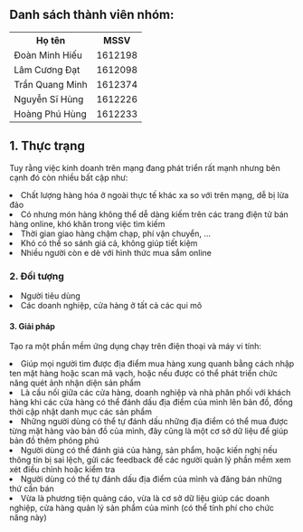 <!DOCTYPE html>
<html>
<head>
</head>
<body>

<h2> Danh sách thành viên nhóm: </h2>
   <table style="width:100%">
  <tr>
    <th>Họ tên</th>
    <th>MSSV</th> 
  </tr>
  <tr>
    <td>Đoàn Minh Hiếu</td>
    <td>1612198</td>



  </tr>
  <tr>
    <td>Lâm Cương Đạt</td>
    <td>1612098</td> 


  </tr>
  <tr>
        <td>Trần Quang Minh</td> 
        <td>1612374</td>
  </tr>
  <tr>
        <td>Nguyễn Sĩ Hùng</td> 
        <td>1612226</td>
  </tr>
  <tr>
        <td>Hoàng Phú Hùng</td> 
        <td>1612233</td>
  </tr>
</table>
<h2>1. Thực trạng</h2>
<p>Tuy rằng việc kinh doanh trên mạng đang phát triển rất mạnh nhưng bên cạnh đó còn nhiều bất cập như:
<li> Chất lượng hàng hóa ở ngoài  thực tế khác xa so với trên mạng, dễ bị lừa đảo</li>
<li> Có nhưng món hàng không thể dễ dàng kiếm trên các trang điện tử bán hàng online, khó khăn trong việc tìm kiếm</li>
<li> Thời gian giao hàng chậm chạp, phí vận chuyển, …</li>
<li> Khó có thể so sánh giá cả, không giúp tiết kiệm</li>
<li> Nhiều người còn e dè với hình thức mua sắm online</li>
</p>
<h3>2. Đối tượng</h3>
<p><li> Người tiêu dùng</li>
<li> Các doanh nghiệp, cửa hàng ở tất cả các qui mô</li></p>
<h4>3. Giải pháp</h4>
<p>Tạo ra một phần mềm ứng dụng chạy trên điện thoại và máy vi tính:
<li> Giúp mọi người tìm được địa điểm mua hàng xung quanh bằng cách nhập ten mặt hàng hoặc scan mã vạch, hoặc nếu được có thể phát triển chức năng quét ảnh nhận diện sản phẩm</li>
<li> Là cầu nối giữa các cửa hàng, doanh nghiệp và nhà phân phối với khách hàng khi các cửa hàng có thể đánh dấu địa điểm của mình lên bản đồ, đồng thời cập nhật danh mục các sản phẩm</li>
<li> Những người dùng có thể tự đánh dấu những địa điểm có thể mua được từng mặt hàng vào bản đồ của mình, đây cũng là một cơ sở dữ liệu để giúp bản đồ thêm phóng phú</li>
<li> Người dùng có thể đánh giá của hàng, sản phẩm, hoặc kiến nghị nếu thông tin bị sai lệch, gửi các feedback để các người quản lý phần mềm xem xét điều chỉnh hoặc kiểm tra</li>
<li> Người dùng có thể tự đánh dấu địa điểm của mình và đăng bán những thứ cần bán</li>
<li> Vừa là phương tiện quảng cáo, vừa là cơ sở dữ liệu giúp các doanh nghiệp, cửa hàng quản lý sản phẩm của mình (có thể tính phí cho chức năng này)</li>

</p>

</body>
</html>
